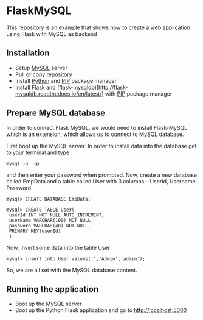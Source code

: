 # FlaskMySQL

This repository is an example that shows how to create a web application using Flask with MySQL as backend

## Installation

- Setup [MySQL](https://www.mysql.com/) server 
- Pull or copy [repository](https://github.com/mortenmathiasen/FlaskMySQL.git)
- Install [Python](https://www.python.org/) and [PIP](https://pypi.python.org/pypi/pip) package manager
- Install [Flask](https://pypi.python.org/pypi/Flask/0.12.2) and (flask-mysqldb)[http://flask-mysqldb.readthedocs.io/en/latest/] with [PIP](https://pypi.python.org/pypi/pip) package manager

## Prepare MySQL database

In order to connect Flask MySQL, we would need to install Flask-MySQL which is an extension, which allows us to connect to MySQL database.

First boot up the MySQL server. In order to install data into the database get to your terminal and type

```
mysql -u  -p
```

and then enter your password when prompted. Now, create a new database called EmpData and a table called User with 3 columns – UserId, Username, Password.

```
mysql> CREATE DATABASE EmpData;
 
mysql> CREATE TABLE User(
 userId INT NOT NULL AUTO_INCREMENT,
 userName VARCHAR(100) NOT NULL,
 password VARCHAR(40) NOT NULL,
 PRIMARY KEY(userId)
 );
 ```

Now, insert some data into the table User

```
mysql> insert into User values('','Admin','admin');
```

So, we are all set with the MySQL database content.

## Running the application

- Boot up the MySQL server
- Boot up the Python Flask application and go to [http://localhost:5000](http://localhost:5000)
